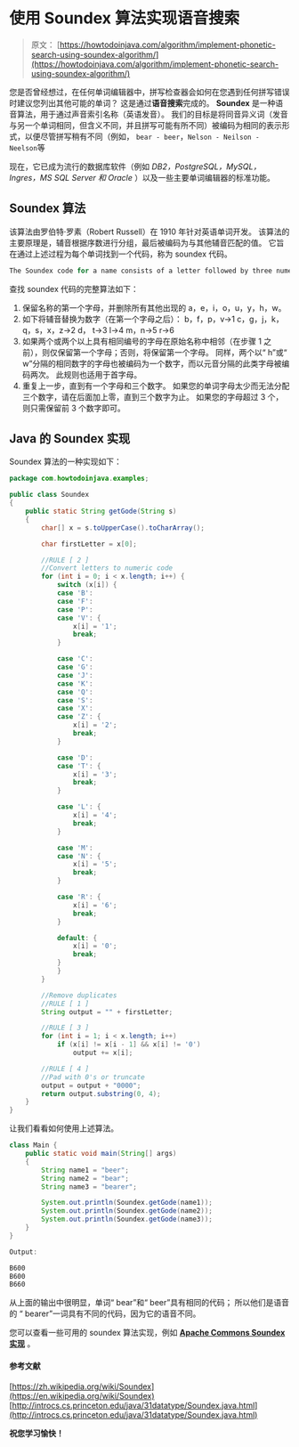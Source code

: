 # 使用 Soundex 算法实现语音搜索

> 原文： [https://howtodoinjava.com/algorithm/implement-phonetic-search-using-soundex-algorithm/](https://howtodoinjava.com/algorithm/implement-phonetic-search-using-soundex-algorithm/)

您是否曾经想过，在任何单词编辑器中，拼写检查器会如何在您遇到任何拼写错误时建议您列出其他可能的单词？ 这是通过**语音搜索**完成的。 **Soundex** 是一种语音算法，用于通过声音索引名称（英语发音）。 我们的目标是将同音异义词（发音与另一个单词相同，但含义不同，并且拼写可能有所不同）被编码为相同的表示形式，以便尽管拼写稍有不同（例如， `bear - beer`，`Nelson - Neilson - Neelson`等

现在，它已成为流行的数据库软件（例如 *DB2，PostgreSQL，MySQL，Ingres，MS SQL Server 和 Oracle* ）以及一些主要单词编辑器的标准功能。

## Soundex 算法

该算法由罗伯特·罗素（Robert Russell）在 1910 年针对英语单词开发。 该算法的主要原理是，辅音根据序数进行分组，最后被编码为与其他辅音匹配的值。 它旨在通过上述过程为每个单词找到一个代码，称为 soundex 代码。

```java
The Soundex code for a name consists of a letter followed by three numerical digits: the letter is the first letter of the name, and the digits encode the remaining consonants.
```

查找 soundex 代码的完整算法如下：

1.  保留名称的第一个字母，并删除所有其他出现的 a，e，i，o，u，y，h，w。
2.  如下将辅音替换为数字（在第一个字母之后）：
    b，f，p，v→1
    c，g，j，k，q，s，x，z→2
    d， t→3
    l→4
    m，n→5
    r→6
3.  如果两个或两个以上具有相同编号的字母在原始名称中相邻（在步骤 1 之前），则仅保留第一个字母；否则，将保留第一个字母。 同样，两个以“ h”或“ w”分隔的相同数字的字母也被编码为一个数字，而以元音分隔的此类字母被编码两次。 此规则也适用于首字母。
4.  重复上一步，直到有一个字母和三个数字。 如果您的单词字母太少而无法分配三个数字，请在后面加上零，直到三个数字为止。 如果您的字母超过 3 个，则只需保留前 3 个数字即可。

## Java 的 Soundex 实现

Soundex 算法的一种实现如下：

```java
package com.howtodoinjava.examples;

public class Soundex 
{
	public static String getGode(String s) 
	{
		char[] x = s.toUpperCase().toCharArray();

		char firstLetter = x[0];

		//RULE [ 2 ]
		//Convert letters to numeric code
		for (int i = 0; i < x.length; i++) {
			switch (x[i]) {
			case 'B':
			case 'F':
			case 'P':
			case 'V': {
				x[i] = '1';
				break;
			}

			case 'C':
			case 'G':
			case 'J':
			case 'K':
			case 'Q':
			case 'S':
			case 'X':
			case 'Z': {
				x[i] = '2';
				break;
			}

			case 'D':
			case 'T': {
				x[i] = '3';
				break;
			}

			case 'L': {
				x[i] = '4';
				break;
			}

			case 'M':
			case 'N': {
				x[i] = '5';
				break;
			}

			case 'R': {
				x[i] = '6';
				break;
			}

			default: {
				x[i] = '0';
				break;
			}
			}
		}

		//Remove duplicates
		//RULE [ 1 ]
		String output = "" + firstLetter;

		//RULE [ 3 ]
		for (int i = 1; i < x.length; i++)
			if (x[i] != x[i - 1] && x[i] != '0')
				output += x[i];

		//RULE [ 4 ]
		//Pad with 0's or truncate
		output = output + "0000";
		return output.substring(0, 4);
	}
}

```

让我们看看如何使用上述算法。

```java
class Main {
	public static void main(String[] args) 
	{
		String name1 = "beer";
		String name2 = "bear";
		String name3 = "bearer";

		System.out.println(Soundex.getGode(name1));
		System.out.println(Soundex.getGode(name2));
		System.out.println(Soundex.getGode(name3));
	}
}

Output:

B600
B600
B660

```

从上面的输出中很明显，单词“ bear”和“ beer”具有相同的代码； 所以他们是语音的 “ bearer”一词具有不同的代码，因为它的语音不同。

您可以查看一些可用的 soundex 算法实现，例如 [**Apache Commons Soundex 实现**](https://commons.apache.org/proper/commons-codec/apidocs/org/apache/commons/codec/language/Soundex.html) 。

#### 参考文献

[https://zh.wikipedia.org/wiki/Soundex](https://en.wikipedia.org/wiki/Soundex)
[http://introcs.cs.princeton.edu/java/31datatype/Soundex.java.html](http://introcs.cs.princeton.edu/java/31datatype/Soundex.java.html)

**祝您学习愉快！**